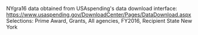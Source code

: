 NYgra16 data obtained from USAspending's data download interface: https://www.usaspending.gov/DownloadCenter/Pages/DataDownload.aspx
Selections: Prime Award, Grants, All agencies, FY2016, Recipient State New York
